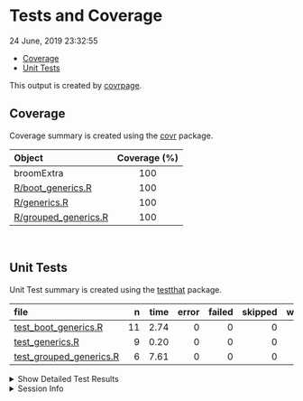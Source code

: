 Tests and Coverage
================
24 June, 2019 23:32:55

  - [Coverage](#coverage)
  - [Unit Tests](#unit-tests)

This output is created by
[covrpage](https://github.com/metrumresearchgroup/covrpage).

## Coverage

Coverage summary is created using the
[covr](https://github.com/r-lib/covr) package.

| Object                                           | Coverage (%) |
| :----------------------------------------------- | :----------: |
| broomExtra                                       |     100      |
| [R/boot\_generics.R](../R/boot_generics.R)       |     100      |
| [R/generics.R](../R/generics.R)                  |     100      |
| [R/grouped\_generics.R](../R/grouped_generics.R) |     100      |

<br>

## Unit Tests

Unit Test summary is created using the
[testthat](https://github.com/r-lib/testthat) package.

| file                                                          |  n | time | error | failed | skipped | warning |
| :------------------------------------------------------------ | -: | ---: | ----: | -----: | ------: | ------: |
| [test\_boot\_generics.R](testthat/test_boot_generics.R)       | 11 | 2.74 |     0 |      0 |       0 |       0 |
| [test\_generics.R](testthat/test_generics.R)                  |  9 | 0.20 |     0 |      0 |       0 |       0 |
| [test\_grouped\_generics.R](testthat/test_grouped_generics.R) |  6 | 7.61 |     0 |      0 |       0 |       0 |

<details closed>

<summary> Show Detailed Test Results </summary>

| file                                                              | context                 | test                      | status | n | time |
| :---------------------------------------------------------------- | :---------------------- | :------------------------ | :----- | -: | ---: |
| [test\_boot\_generics.R](testthat/test_boot_generics.R#L40)       | boot\_generics work     | `boot_tidy()` works       | PASS   | 4 | 1.61 |
| [test\_boot\_generics.R](testthat/test_boot_generics.R#L82)       | boot\_generics work     | `boot_glance()` works     | PASS   | 4 | 1.07 |
| [test\_boot\_generics.R](testthat/test_boot_generics.R#L118)      | boot\_generics work     | `boot_augment()` works    | PASS   | 3 | 0.06 |
| [test\_generics.R](testthat/test_generics.R#L13_L15)              | generics work           | `tidy()` works            | PASS   | 3 | 0.08 |
| [test\_generics.R](testthat/test_generics.R#L39_L41)              | generics work           | `glance()` works          | PASS   | 3 | 0.03 |
| [test\_generics.R](testthat/test_generics.R#L65_L67)              | generics work           | `augment()` works         | PASS   | 3 | 0.09 |
| [test\_grouped\_generics.R](testthat/test_grouped_generics.R#L20) | grouped\_generics works | `grouped_tidy()` works    | PASS   | 2 | 2.47 |
| [test\_grouped\_generics.R](testthat/test_grouped_generics.R#L50) | grouped\_generics works | `grouped_glance()` works  | PASS   | 2 | 2.50 |
| [test\_grouped\_generics.R](testthat/test_grouped_generics.R#L79) | grouped\_generics works | `grouped_augment()` works | PASS   | 2 | 2.64 |

</details>

<details>

<summary> Session Info </summary>

| Field    | Value                                     |
| :------- | :---------------------------------------- |
| Version  | R version 3.6.0 alpha (2019-03-29 r76300) |
| Platform | x86\_64-w64-mingw32/x64 (64-bit)          |
| Running  | Windows 10 x64 (build 16299)              |
| Language | English\_United States                    |
| Timezone | America/New\_York                         |

| Package  | Version |
| :------- | :------ |
| testthat | 2.1.1   |
| covr     | 3.2.1   |
| covrpage | 0.0.70  |

</details>

<!--- Final Status : pass --->
